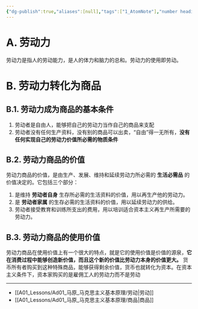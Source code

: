 ```yaml
---
{"dg-publish":true,"aliases":[null],"tags":["1_AtomNote"],"number headings":"auto, first-level 1, max 6, A.1.","Created-Date":"2024-01-09 11:24:56","Modified-Date":"2024-04-18 11:53:17","permalink":"/A01_Lessons/Ad01_马原_马克思主义基本原理/劳动力商品/","dgPassFrontmatter":true}
---
```



# A. 劳动力


劳动力是指人的劳动能力，是人的体力和脑力的总和。劳动力的使用即劳动。



# B. 劳动力转化为商品



## B.1. 劳动力成为商品的基本条件

1. 劳动者是自由人，能够把自己的劳动力当作自己的商品来支配
2. 劳动者没有任何生产资料，没有别的商品可以出卖，“自由”得一无所有，**没有任何实现自己的劳动力价值所必需的物质条件**


## B.2. 劳动力商品的价值

劳动力商品的价值，是由生产、发展、维持和延续劳动力所必需的 **生活必需品** 的价值决定的。它包括三个部分：
1. 是维持 **劳动者自身** 生存所必需的生活资料的价值，用以再生产他的劳动力。
2. 是 **劳动者家属** 的生存必需的生活资料的价值，用以延续劳动力的供给。
3. 劳动者接受教育和训练所支出的费用，用以培训适合资本主义再生产所需要的劳动力。




## B.3. 劳动力商品的使用价值

劳动力商品在使用价值上有一个很大的特点，就是它的使用价值是价值的源泉，**它在消费过程中能够创造新价值，而且这个新的价值比劳动力本身的价值更大。** 货币所有者购买到这种特殊商品，能够获得剩余价值，货币也就转化为资本。在资本主义条件下，资本家购买的是雇佣工人的劳动力而不是劳动





---
- [[A01_Lessons/Ad01_马原_马克思主义基本原理/劳动\|劳动]]
- [[A01_Lessons/Ad01_马原_马克思主义基本原理/商品\|商品]]